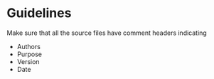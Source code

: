 # Guidelines

Make sure that all the source files have comment headers indicating

* Authors
* Purpose
* Version
* Date